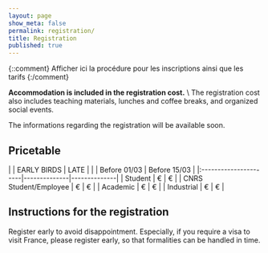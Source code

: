 ```yaml
---
layout: page
show_meta: false
permalink: registration/
title: Registration
published: true
---
```

{::comment}
Afficher ici la procédure pour les inscriptions ainsi que les tarifs
{:/comment}


**Accommodation is included in the registration cost.** \\
The registration cost also includes teaching materials, lunches and coffee breaks, and organized social events.

The informations regarding the registration will be available soon.

## Pricetable

|                       | EARLY BIRDS  | LATE         |
|                       | Before 01/03 | Before 15/03 |
|:----------------------|--------------|--------------|
| Student               | &euro;       | &euro;       |
| CNRS Student/Employee | &euro;       | &euro;       |
| Academic              | &euro;       | &euro;       |
| Industrial            | &euro;       | &euro;       |

## Instructions for the registration

Register early to avoid disappointment. Especially, if you require a visa to visit France, please register early, so that formalities can be handled in time.
